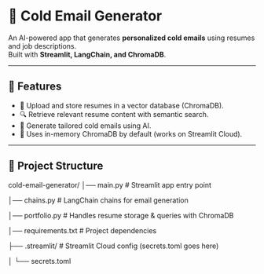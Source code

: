 # 📧 Cold Email Generator

An AI-powered app that generates **personalized cold emails** using resumes and job descriptions.  
Built with **Streamlit, LangChain, and ChromaDB**.

---

## 🚀 Features
- 📝 Upload and store resumes in a vector database (ChromaDB).  
- 🔍 Retrieve relevant resume content with semantic search.  
- 🤖 Generate tailored cold emails using AI.  
- 💾 Uses in-memory ChromaDB by default (works on Streamlit Cloud).  

---

## 📂 Project Structure
cold-email-generator/
│── main.py # Streamlit app entry point

│── chains.py # LangChain chains for email generation

│── portfolio.py # Handles resume storage & queries with ChromaDB

│── requirements.txt # Project dependencies

├── .streamlit/ # Streamlit Cloud config (secrets.toml goes here)

│ └── secrets.toml
